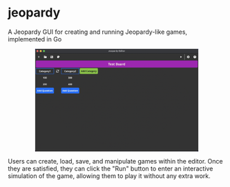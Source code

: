 # jeopardy

A Jeopardy GUI for creating and running Jeopardy-like games, implemented in Go

<p align="center">
<img src="assets/docs/example.png" alt="An example game in the editor" width="75%" align="center"/>
</p>

Users can create, load, save, and manipulate games within the editor. Once they are satisfied, they can click the "Run" button to enter an interactive simulation of the game, allowing them to play it without any extra work.
